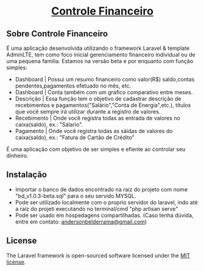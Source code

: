 <h1 align="center"><a href="mailto:andersonbelderrama@gmail.com" target="_blank">Controle Financeiro</a></h1>


## Sobre Controle Financeiro

É uma aplicação desenvolvida utilizando o framework Laravel & template AdminLTE, tem como foco inicial gerenciamento financeiro individual ou de uma pequena familia. Estamos na versão beta e por enquanto com função simples:

- Dashboard     | Possui um resumo financeiro como valor(R$) saldo,contas pendentes,pagamentos efetuado no mês, etc.
- Dashboard     | Conta também com um grafico comparativo entre meses.
- Descrição     | Essa função tem o objetivo de cadastrar descrição de recebimentos e pagamentos("Salário","Conta de Energia",etc.), títulos que você sempre irá utilizar durante a registro de valores.
- Recebimento   | Onde você registra todas as entrada de valores no caixa(saldo), ex.: "Sálario".
- Pagamento     | Onde você registra todas as sáidas de valores do caixa(saldo), ex.: "Fatura de Cartão de Crédito"

É uma aplicação com objetivo de ser simples e efiente ao controlar seu dinheiro.

## Instalação

- Importar o banco de dados encontrado na raiz do projeto com nome "bd_v1.0.3-beta.sql" para o seu servido MYSQL.
- Pode ser utilizado localmente com o proprio servidor do laravel, indo até a raiz do projeti executando no terminal/cmd "php artisan serve"
- Pode ser usado em hospedagens compartilhadas. (Caso tenha dúvida, entre em contato: andersonbelderrama@gmail.com)

## License

The Laravel framework is open-sourced software licensed under the [MIT license](https://opensource.org/licenses/MIT).
